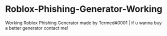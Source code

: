 # Roblox-Phishing-Generator-Working
Working Roblox Phishing Generator made by Termed#0001 | if u wanna buy a better generator contact me!

